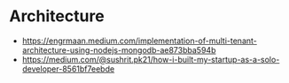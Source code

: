 # Architecture

* <https://engrmaan.medium.com/implementation-of-multi-tenant-architecture-using-nodejs-mongodb-ae873bba594b>
* <https://medium.com/@sushrit.pk21/how-i-built-my-startup-as-a-solo-developer-8561bf7eebde>

